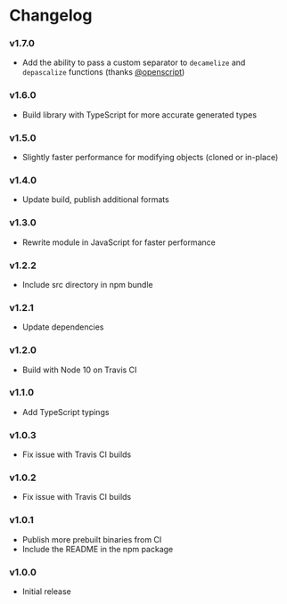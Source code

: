 # Changelog

### v1.7.0

- Add the ability to pass a custom separator to `decamelize` and `depascalize` functions (thanks [@openscript](https://github.com/openscript))

### v1.6.0

- Build library with TypeScript for more accurate generated types

### v1.5.0

- Slightly faster performance for modifying objects (cloned or in-place)

### v1.4.0

- Update build, publish additional formats

### v1.3.0

- Rewrite module in JavaScript for faster performance

### v1.2.2

- Include src directory in npm bundle

### v1.2.1

- Update dependencies

### v1.2.0

- Build with Node 10 on Travis CI

### v1.1.0

- Add TypeScript typings

### v1.0.3

- Fix issue with Travis CI builds

### v1.0.2

- Fix issue with Travis CI builds

### v1.0.1

- Publish more prebuilt binaries from CI
- Include the README in the npm package

### v1.0.0

- Initial release
